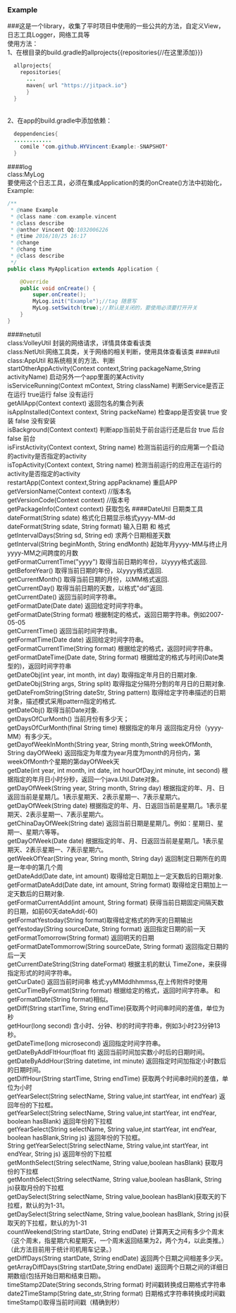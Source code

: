 ### Example

###这是一个library，收集了平时项目中使用的一些公共的方法，自定义View，日志工具Logger，网络工具等
</br>使用方法：
</br>1、在根目录的build.gradle的allprojects{{repositories{//在这里添加}}}
```java
  allprojects{
    repositories{
      ...
      maven{ url "https://jitpack.io"}
      }
  }
```
</br>2、在app的build.gradle中添加依赖：
```java
  deppendencies{
  ............
    comile 'com.github.HYVincent:Example:-SNAPSHOT'
  }
```

####log
</br>class:MyLog 
</br>要使用这个日志工具，必须在集成Application的类的onCreate()方法中初始化，Example:
```java
/**
 * @name Example
 * @class name：com.example.vincent
 * @class describe
 * @anthor Vincent QQ:1032006226
 * @time 2016/10/25 16:17
 * @change
 * @chang time
 * @class describe
 */
public class MyApplication extends Application {

    @Override
    public void onCreate() {
        super.onCreate();
        MyLog.init("Example");//tag 随意写
        MyLog.setSwitch(true);//默认是关闭的，要使用必须要打开开关
    }
}

```
####netutil
</br>class:VolleyUtil 封装的网络请求，详情具体查看该类
</br>class:NetUtil:网络工具类，关于网络的相关判断，使用具体查看该类
####util
</br>class:AppUtil 和系统相关的方法、判断
</br>startOtherAppActivity(Context context,String packageName,String activityName) 启动另外一个app里面的某Activity
</br>isServiceRunning(Context mContext, String className) 判断Service是否正在运行 true运行 false 没有运行
</br> getAllApp(Context context)  返回包名的集合列表
</br>isAppInstalled(Context context, String packeName) 检查app是否安装 true 安装  false 没有安装
</br>isBackground(Context context) 判断app当前处于前台运行还是后台 true 后台 false 前台
</br>isFirstActivity(Context context, String name) 检测当前运行的应用第一个启动的activity是否指定的activity
</br>isTopActivity(Context context, String name) 检测当前运行的应用正在运行的activity是否指定的activity
</br>restartApp(Context context,String appPackname) 重启APP
</br>getVersionName(Context context) //版本名
</br> getVersionCode(Context context) 	//版本号
</br> getPackageInfo(Context context) 获取包名
####DateUtil 日期类工具
</br>dateFormat(String sdate) 格式化日期显示格式yyyy-MM-dd
</br>dateFormat(String sdate, String format) 输入日期 和 格式
</br>getIntervalDays(String sd, String ed) 求两个日期相差天数
</br>getInterval(String beginMonth, String endMonth) 起始年月yyyy-MM与终止月yyyy-MM之间跨度的月数
</br> getFormatCurrentTime("yyyy") 取得当前日期的年份，以yyyy格式返回.
</br>getBeforeYear() 取得当前日期的年份，以yyyy格式返回.
</br> getCurrentMonth() 取得当前日期的月份，以MM格式返回.
</br> getCurrentDay() 取得当前日期的天数，以格式"dd"返回.
</br> getCurrentDate() 返回当前时间字符串。
</br>getFormatDate(Date date) 返回给定时间字符串。
</br> getFormatDate(String format) 根据制定的格式，返回日期字符串。例如2007-05-05
</br>getCurrentTime() 返回当前时间字符串。
</br>getFormatTime(Date date) 返回给定时间字符串。
</br>getFormatCurrentTime(String format) 根据给定的格式，返回时间字符串。
</br>getFormatDateTime(Date date, String format) 根据给定的格式与时间(Date类型的)，返回时间字符串
</br>getDateObj(int year, int month, int day) 取得指定年月日的日期对象.
</br>getDateObj(String args, String split) 取得指定分隔符分割的年月日的日期对象.
</br>getDateFromString(String dateStr, String pattern) 取得给定字符串描述的日期对象，描述模式采用pattern指定的格式.
</br> getDateObj() 取得当前Date对象.
</br>getDaysOfCurMonth()  当前月份有多少天；
</br>getDaysOfCurMonth(final String time) 根据指定的年月 返回指定月份（yyyy-MM）有多少天。
</br>getDayofWeekInMonth(String year, String month,String weekOfMonth, String dayOfWeek) 返回指定为年度为year月度为month的月份内，第weekOfMonth个星期的第dayOfWeek天
</br>getDate(int year, int month, int date, int hourOfDay,int minute, int second) 根据指定的年月日小时分秒，返回一个java.Util.Date对象。
</br>getDayOfWeek(String year, String month, String day) 根据指定的年、月、日返回当前是星期几。1表示星期天、2表示星期一、7表示星期六。
</br>getDayOfWeek(String date) 根据指定的年、月、日返回当前是星期几。1表示星期天、2表示星期一、7表示星期六。
</br>getChinaDayOfWeek(String date) 返回当前日期是星期几。例如：星期日、星期一、星期六等等。
</br>getDayOfWeek(Date date) 根据指定的年、月、日返回当前是星期几。1表示星期天、2表示星期一、7表示星期六。
</br> getWeekOfYear(String year, String month, String day) 返回制定日期所在的周是一年中的第几个周
</br>getDateAdd(Date date, int amount)  取得给定日期加上一定天数后的日期对象.
</br>getFormatDateAdd(Date date, int amount, String format) 取得给定日期加上一定天数后的日期对象.
</br>getFormatCurrentAdd(int amount, String format)  获得当前日期固定间隔天数的日期，如前60天dateAdd(-60)
</br>getFormatYestoday(String format)取得给定格式的昨天的日期输出
</br>getYestoday(String sourceDate, String format) 返回指定日期的前一天
</br> getFormatTomorrow(String format) 返回明天的日期
</br>getFormatDateTommorrow(String sourceDate, String format) 返回指定日期的后一天
</br>getCurrentDateString(String dateFormat) 根据主机的默认 TimeZone，来获得指定形式的时间字符串。
</br>getCurDate() 返回当前时间串 格式:yyMMddhhmmss,在上传附件时使用
</br>getCurTimeByFormat(String format) 根据给定的格式，返回时间字符串。 和getFormatDate(String format)相似。
</br>getDiff(String startTime, String endTime)获取两个时间串时间的差值，单位为秒
</br> getHour(long second)  含小时、分钟、秒的时间字符串，例如3小时23分钟13秒。
</br> getDateTime(long microsecond) 返回指定时间字符串。
</br>getDateByAddFltHour(float flt) 返回当前时间加实数小时后的日期时间。
</br> getDateByAddHour(String datetime, int minute) 返回指定时间加指定小时数后的日期时间。
</br> getDiffHour(String startTime, String endTime)  获取两个时间串时间的差值，单位为小时
</br>getYearSelect(String selectName, String value,int startYear, int endYear) 返回年份的下拉框。
</br>getYearSelect(String selectName, String value,int startYear, int endYear, boolean hasBlank) 返回年份的下拉框
</br>getYearSelect(String selectName, String value,int startYear, int endYear, boolean hasBlank,String js) 返回年份的下拉框。
</br> String getYearSelect(String selectName, String value,int startYear, int endYear, String js) 返回年份的下拉框
</br>getMonthSelect(String selectName, String value,boolean hasBlank) 获取月份的下拉框
</br>getMonthSelect(String selectName, String value,boolean hasBlank, String js)获取月份的下拉框
</br>getDaySelect(String selectName, String value,boolean hasBlank)获取天的下拉框，默认的为1-31。
</br>getDaySelect(String selectName, String value,boolean hasBlank, String js)获取天的下拉框，默认的为1-31
</br>countWeekend(String startDate, String endDate) 计算两天之间有多少个周末（这个周末，指星期六和星期天，一个周末返回结果为2，两个为4，以此类推。）（此方法目前用于统计司机用车记录。）
</br> getDiffDays(String startDate, String endDate) 返回两个日期之间相差多少天。
</br>getArrayDiffDays(String startDate,String endDate) 返回两个日期之间的详细日期数组(包括开始日期和结束日期)。
</br>timeStamp2Date(String seconds,String format) 时间戳转换成日期格式字符串
</br>date2TimeStamp(String date_str,String format) 日期格式字符串转换成时间戳
</br> timeStamp()取得当前时间戳（精确到秒）
</br>
</br>
</br>
</br>
</br>
</br>




